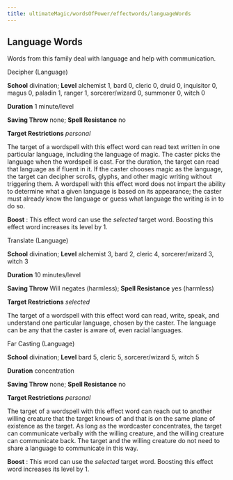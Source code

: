 ```yaml
---
title: ultimateMagic/wordsOfPower/effectwords/languageWords
---
```

## Language Words

Words from this family deal with language and help with communication.

Decipher (Language)

**School** divination; **Level** alchemist 1, bard 0, cleric 0, druid 0, inquisitor 0, magus 0, paladin 1, ranger 1, sorcerer/wizard 0, summoner 0, witch 0

**Duration** 1 minute/level

**Saving Throw** none; **Spell Resistance** no

**Target Restrictions** _personal_

The target of a wordspell with this effect word can read text written in one particular language, including the language of magic. The caster picks the language when the wordspell is cast. For the duration, the target can read that language as if fluent in it. If the caster chooses magic as the language, the target can decipher scrolls, glyphs, and other magic writing without triggering them. A wordspell with this effect word does not impart the ability to determine what a given language is based on its appearance; the caster must already know the language or guess what language the writing is in to do so.

**Boost** : This effect word can use the _selected_ target word. Boosting this effect word increases its level by 1.

Translate (Language)

**School** divination; **Level** alchemist 3, bard 2, cleric 4, sorcerer/wizard 3, witch 3

**Duration** 10 minutes/level

**Saving Throw** Will negates (harmless); **Spell Resistance** yes (harmless)

**Target Restrictions** _selected_

The target of a wordspell with this effect word can read, write, speak, and understand one particular language, chosen by the caster. The language can be any that the caster is aware of, even racial languages.

Far Casting (Language)

**School** divination; **Level** bard 5, cleric 5, sorcerer/wizard 5, witch 5

**Duration** concentration

**Saving Throw** none; **Spell Resistance** no

**Target Restrictions** _personal_

The target of a wordspell with this effect word can reach out to another willing creature that the target knows of and that is on the same plane of existence as the target. As long as the wordcaster concentrates, the target can communicate verbally with the willing creature, and the willing creature can communicate back. The target and the willing creature do not need to share a language to communicate in this way.

**Boost** : This word can use the _selected_ target word. Boosting this effect word increases its level by 1.

